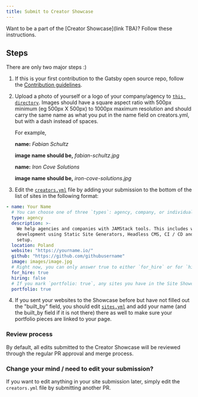 ```yaml
---
title: Submit to Creator Showcase
---
```


Want to be a part of the [Creator Showcase](link TBA)? Follow these instructions.

## Steps

There are only two major steps :)

1.  If this is your first contribution to the Gatsby open source repo, follow the [Contribution guidelines](/docs/how-to-contribute/#contributing-to-the-repo).

2.  Upload a photo of yourself or a logo of your company/agency to [`this directory`](https://github.com/gatsbyjs/gatsby/tree/master/docs/community/images). Images should have a square aspect ratio with 500px minimum (eg 500px X 500px) to 1000px maximum resolution and should carry the same name as what you put in the name field on creators.yml, but with a dash instead of spaces.

    For example,

    **name:** _Fabian Schultz_

    **image name should be,** _fabian-schultz.jpg_

    **name:** _Iron Cove Solutions_

    **image name should be,** _iron-cove-solutions.jpg_

3.  Edit the [`creators.yml`](https://github.com/gatsbyjs/gatsby/blob/master/docs/community/creators.yml) file by adding your submission to the bottom of the list of sites in the following format:

```yaml:title=docs/community/creators.yml
- name: Your Name
  # You can choose one of three `types`: agency, company, or individual
  type: agency
  description: >-
    We help agencies and companies with JAMStack tools. This includes web
    development using Static Site Generators, Headless CMS, CI / CD and CDN
    setup.
  location: Poland
  website: "https://yourname.io/"
  github: "https://github.com/githubusername"
  image: images/image.jpg
  # Right now, you can only answer true to either `for_hire` or for `hiring`, but not for both.
  for_hire: true
  hiring: false
  # If you mark `portfolio: true`, any sites you have in the Site Showcase that say `built_by: [imagine your name here]` will be linked to your Creator Profile. So make sure that `name`in `creators.yml` is exactly the same as `built_by` in `sites.yml`.
  portfolio: true
```

4. If you sent your websites to the Showcase before but have not filled out the "built_by" field, you should edit [`sites.yml`](https://github.com/gatsbyjs/gatsby/blob/master/docs/sites.yml) and add your name (and the built_by field if it is not there) there as well to make sure your portfolio pieces are linked to your page.

### Review process

By default, all edits submitted to the Creator Showcase will be reviewed through the regular PR approval and merge process.

### Change your mind / need to edit your submission?

If you want to edit anything in your site submission later, simply edit the `creators.yml` file by submitting another PR.
